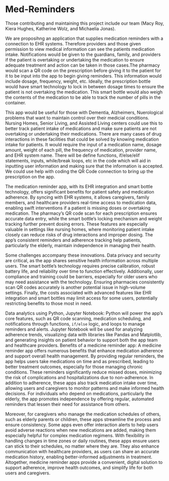 # Med-Reminders
Those contributing and maintaining this project include our team (Macy Roy, Kiera Hughes, Katherine Wolz, and Michaelia Jonas).

We are proposihng an application that supplies medication reminders with a connection to EHR systems. Therefore providers and those given permission to view medical information can see the patients medication intake. Notifications would be given to the guardians, family, and providers if the patient is overtaking or undertaking the medication to ensure adequate treatment and action can be taken in those cases.The pharmacy would scan a QR code on the prescription before giving it to the patient for it to be input into the app to begin giving reminders. 
This information would include dosage, frequency, weight, etc.
Ideally, the prescription bottle would have smart technology to lock in between dosage times to ensure the patient is not overtaking the medication. 
This smart bottle would also weigh the contents of the medication to be able to track the number of pills in the container.

This app would be useful for those with Dementia, Alzheimers, Nuerological problems that want to maintain control over their medicial conditions.
Nursing Homes, Senior Living, and Assisted Living centers could use this to  better track patient intake of medications and make sure patients are not overtaking or undertaking their medications. There are many cases of drug interactions in these facilities that could be solved by knowing medication intake for patients. It would require the input of a medication name, dosage amount, weight of each pill, the frequency of medication, provider name, and EHR system name.
There will be define functions, if/else/elif statements, inputs, while/break loops, etc in the code which will aid in inputting user information and making sure that the information is accepted. We could use help with coding the QR Code connection to bring up the prescription on the app.

The medication reminder app, with its EHR integration and smart bottle technology, offers significant benefits for patient safety and medication adherence. By syncing with EHR systems, it allows caregivers, family members, and healthcare providers real-time access to medication data, enabling swift interventions if a patient is missing doses or overtaking medication. The pharmacy’s QR code scan for each prescription ensures accurate data entry, while the smart bottle’s locking mechanism and weight tracking further prevent dosing errors. These features are especially valuable in settings like nursing homes, where monitoring patient intake closely can reduce risks of drug interactions and improper dosing. The app’s consistent reminders and adherence tracking help patients, particularly the elderly, maintain independence in managing their health.

Some challenges accompany these innovations. Data privacy and security are critical, as the app shares sensitive health information across multiple users. The smart bottle’s technology requires precise calibration, robust battery life, and reliability over time to function effectively. Additionally, user compliance and training could be barriers, especially for older users who may need assistance with the technology. Ensuring pharmacies consistently scan QR codes accurately is another potential issue in high-volume settings. Finally, the costs associated with advanced features like EHR integration and smart bottles may limit access for some users, potentially restricting benefits to those most in need.

Data analytics using Python, Jupyter Notebook: Python will power the app’s core features, such as QR code scanning, medication scheduling, and notifications through functions, `if/else` logic, and loops to manage reminders and alerts. Jupyter Notebook will be used for analyzing adherence trends, visualizing data with libraries like Pandas and Matplotlib, and generating insights on patient behavior to support both the app team and healthcare providers.
Benefits of a medicine reminder app: A medicine reminder app offers numerous benefits that enhance medication adherence and support overall health management. By providing regular reminders, the app helps users take medications on time and as prescribed, leading to better treatment outcomes, especially for those managing chronic conditions. These reminders significantly reduce missed doses, minimizing the risk of complications and hospitalizations due to non-adherence. In addition to adherence, these apps also track medication intake over time, allowing users and caregivers to monitor patterns and make informed health decisions. For individuals who depend on medications, particularly the elderly, the app promotes independence by offering regular, automated reminders that lessen their need for assistance from others.

Moreover, for caregivers who manage the medication schedules of others, such as elderly parents or children, these apps streamline the process and ensure consistency. Some apps even offer interaction alerts to help users avoid adverse reactions when new medications are added, making them especially helpful for complex medication regimens. With flexibility in handling changes in time zones or daily routines, these apps ensure users can stick to their schedules, no matter where they are. They also enhance communication with healthcare providers, as users can share an accurate medication history, enabling better-informed adjustments in treatment. Altogether, medicine reminder apps provide a convenient, digital solution to support adherence, improve health outcomes, and simplify life for both users and caregivers.
